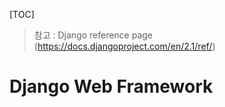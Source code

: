 

[TOC]

> 참고 : Django reference page (https://docs.djangoproject.com/en/2.1/ref/)

# Django Web Framework


